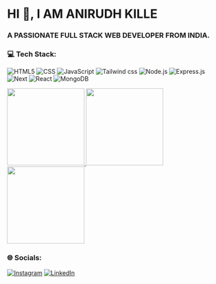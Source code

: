 # **HI 👋, I AM ANIRUDH KILLE**

### **A PASSIONATE FULL STACK WEB DEVELOPER FROM INDIA.**

### 💻 Tech Stack:

![HTML5](https://img.shields.io/badge/-HTML5-333333?style=flat&logo=HTML5)
![CSS](https://img.shields.io/badge/-CSS-333333?style=flat&logo=CSS3&logoColor=1572B6)
![JavaScript](https://img.shields.io/badge/-JavaScript-333333?style=flat&logo=javascript)
![Tailwind css](https://img.shields.io/badge/-Tailwindcss-333333?style=flat&logo=tailwindcss)
![Node.js](https://img.shields.io/badge/-Node.js-333333?style=flat&logo=node.js)
![Express.js](https://img.shields.io/badge/-Express.js-333333?style=flat&logo=express)
![Next](https://img.shields.io/badge/-Next.js-333333?style=flat&logo=next.js)
![React](https://img.shields.io/badge/-React-333333?style=flat&logo=react)
![MongoDB](https://img.shields.io/badge/-MongoDB-333333?style=flat&logo=mongodb)

</a>

<a href="https://github.com/anirudhkille">
 <img height="180em" src="https://github-readme-stats.vercel.app/api?username=anirudhkille&theme=dark&hide_border=true&show_icons=true" />
 <img height="180em" src="https://github-readme-stats.vercel.app/api/top-langs/?username=anirudhkille&theme=dark&hide_border=true&layout=compact" />
 <img height="180em" src="https://github-readme-streak-stats.herokuapp.com/?user=anirudhkille&theme=dark&hide_border=true&layot="compact"/> 
</a>
  
### 🌐 Socials:

[![Instagram](https://img.shields.io/badge/Instagram-%23E4405F.svg?logo=Instagram&logoColor=white)](https://instagram.com/anirudh_kille) [![LinkedIn](https://img.shields.io/badge/LinkedIn-%230077B5.svg?logo=linkedin&logoColor=white)](https://linkedin.com/in/anirudh-kille)
